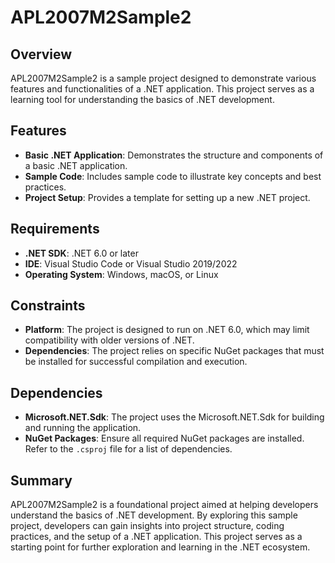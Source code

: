 # APL2007M2Sample2

## Overview
APL2007M2Sample2 is a sample project designed to demonstrate various features and functionalities of a .NET application. This project serves as a learning tool for understanding the basics of .NET development.

## Features
- **Basic .NET Application**: Demonstrates the structure and components of a basic .NET application.
- **Sample Code**: Includes sample code to illustrate key concepts and best practices.
- **Project Setup**: Provides a template for setting up a new .NET project.

## Requirements
- **.NET SDK**: .NET 6.0 or later
- **IDE**: Visual Studio Code or Visual Studio 2019/2022
- **Operating System**: Windows, macOS, or Linux

## Constraints
- **Platform**: The project is designed to run on .NET 6.0, which may limit compatibility with older versions of .NET.
- **Dependencies**: The project relies on specific NuGet packages that must be installed for successful compilation and execution.

## Dependencies
- **Microsoft.NET.Sdk**: The project uses the Microsoft.NET.Sdk for building and running the application.
- **NuGet Packages**: Ensure all required NuGet packages are installed. Refer to the `.csproj` file for a list of dependencies.

## Summary
APL2007M2Sample2 is a foundational project aimed at helping developers understand the basics of .NET development. By exploring this sample project, developers can gain insights into project structure, coding practices, and the setup of a .NET application. This project serves as a starting point for further exploration and learning in the .NET ecosystem.